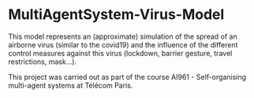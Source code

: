 # MultiAgentSystem-Virus-Model
This model represents an (approximate) simulation of the spread of an airborne virus (similar to the covid19) and the influence of the different control measures against this virus (lockdown, barrier gesture, travel restrictions, mask...).

This project was carried out as part of the course AI961 - Self-organising multi-agent systems at Télécom Paris.